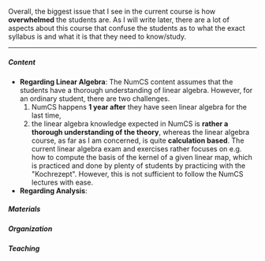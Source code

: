 

Overall, the biggest issue that I see in the current course is how **overwhelmed** the students are. As I will write later, there are a lot of aspects about this course that confuse the students as to what the exact syllabus is and what it is that they need to know/study.

---
##### Content
- **Regarding Linear Algebra**: The NumCS content assumes that the students have a thorough understanding of linear algebra. However, for an ordinary student, there are two challenges.
	1. NumCS happens **1 year after** they have seen linear algebra for the last time,
	2. the linear algebra knowledge expected in NumCS is **rather a thorough understanding of the theory**, whereas the linear algebra course, as far as I am concerned, is quite **calculation based**. The current linear algebra exam and exercises rather focuses on e.g. how to compute the basis of the kernel of a given linear map, which is practiced and done by plenty of students by practicing with the "Kochrezept". However, this is not sufficient to follow the NumCS lectures with ease.
- **Regarding Analysis**: 

##### Materials

##### Organization

##### Teaching